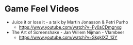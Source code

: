 # Game Feel Videos
- Juice it or lose it - a talk by Martin Jonasson & Petri Purho
  - https://www.youtube.com/watch?v=Fy0aCDmgnxg
- The Art of Screenshake - Jan Willem Nijman - Vlambeer
  - https://www.youtube.com/watch?v=SkgkIXZ_13Y


